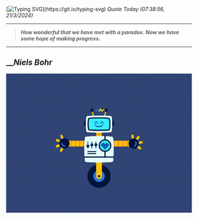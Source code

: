 [![Typing SVG](https://readme-typing-svg.herokuapp.com?font=Press+Start+2P&color=C2F784&size=35&width=900&height=100&lines=Hello+World%2C+I'm+Hung+!)](https://git.io/typing-svg) 
_Quote Today (07:38:56, 21/3/2024)_
___
>**_How wonderful that we have met with a paradox. Now we have some hope of making progress._**
___

## __**_Niels Bohr_**

![RobotDance](src/assets/images/robot-dancing-dribble.gif?style=center)
